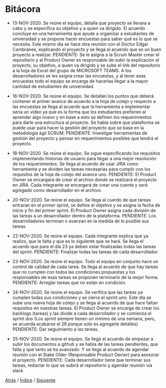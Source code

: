 # Bitácora

-  13-NOV-2020. Se reúne el equipo, detalla que proyecto se llevara a cabo y se especifica su objetivo y a quien va dirigido. El acuerdo concluye en una herramienta que ayude a organizar a estudiantes de universidad y se propone hacer encuestas para saber qué es lo que se necesita. Este mismo día se hace otra reunión con el Doctor Edgar Cambranes, explicando el proyecto y se llega al acuerdo que es un buen proyecto a realizar.
PENDIENTE: Se le asigna a la Scrum Master crear el repositorio y al Product Owner es responsable de subir la explicación el proyecto, su objetivo, a quien va dirigido y se sube el link del repositorio a la hoja de Excel del grupo de MICROSOFT TEAMS. A los desarrolladores se les asigna crear las encuestas, y al tener esas encuestas todo el equipo se encarga de hacerlas llegar a la mayor cantidad de estudiantes de universidad.

-  16-NOV-2020. Se reúne el equipo. Se detallan los puntos que deberá contener el primer avance de acuerdo a la hoja de cotejo y respecto a las encuestas se llega al acuerdo que la herramienta a implementar sería un video ya que es la forma que los estudiantes prefieren al aprender algo nuevo y en base a esto se definen los requerimientos para darle una estructura al proyecto. Se habla sobre que plataforma se puede usar para hacer la gestión del proyecto que se base en la metodología ágil SCRUM.
PENDIENTE: Investigar herramientas de gestión del proyecto y pensar en requerimientos posibles que tendrá el proyecto.
-  18-NOV-2020. Se reúne el equipo. Se sigue especificando los requisitos implementando historias de usuario para llegar a una mejor resolución de los requerimientos. Se llega al acuerdo de usar JIRA como herramienta y se dividen las tareas necesarias para cumplir con los requisitos de la hoja de cotejo del avance uno.
PENDIENTE: El Product Owner se encargará de crear el archivo donde se realizará el proyecto en JIRA. Cada integrante se encargará de crear una cuenta y será agregado como desarrollador en el archivo. 
-  20-NOV-2020. Se reúne el equipo. Se llega al cuerdo de que tareas entraran en el primer sprint, se define el objetivo y se asigna la fecha de inicio y fin del primer sprint. El Product Owner asigna cada división de las tareas a un desarrollador dentro de la plataforma.
PENDIENTE: Los desarrolladores terminan o avanzan en la medida de lo posible sus tareas.
-  22-NOV-2020. Se reúne el equipo. Cada integrante explica que ya realizo, que le falta y que es lo siguiente que se hará. Se llega el acuerdo que para el día 23 ya deben estar finalizadas todas las tareas del sprint.
PENDIENTE: Finalizar todas las tareas de cada desarrollador.
-  23-NOV-2020. Se reúne el equipo. Todo el equipo en conjunto hace un control de calidad de cada tarea. Se llega al acuerdo de que hay tareas que no cumplen con todos las condiciones propuestas y los responsables de esas tareas se proponen terminarlo de la mejor forma.
PENDIENTE: Arreglar tareas que no están en condición.
-  24-NOV-2020. Se reúne el equipo. Se verifica que las tareas ya cumplen todas sus condiciones y se cierra el sprint uno. Este día se sube una nueva hoja de cotejo y se llega al acuerdo de que hace faltan requisitos en nuestras tareas. El Product Owner se encarga de crear los backlogs (tareas) y las divide a cada desarrollador y se comienza el sprint dos (Los sprint siempre tienen un mínimo de una semana, pero, se acuerda acabarse el 26 porque solo es agregarle detalles)
PENDIENTE: Dar seguimiento a las tareas.
-  25-NOV-2020. Se reúne el equipo. Se llegó el acuerdo de empezar a subir los documentos a github y se habla de las tareas pendientes, que falta y que tanto se ha avanzado. Y se llega al acuerdo de agendar reunión con el Stake Older (Responsable Product Owner) para asesorar el proyecto.
PENDIENTE: Cada desarrollador tiene que terminar sus tareas, redactar lo que se subirá al repositorio y agendar reunión vía slack

[Atrás]()
/ [Índice](https://github.com/Ibis-C/Metodos-de-organizaci-n/blob/Daniela-Lujan/README.md#indice "índice") /
[Siguiente]()

